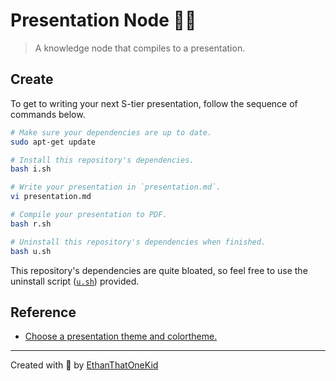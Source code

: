 # Presentation Node 👨‍🏫

> A knowledge node that compiles to a presentation.

## Create

To get to writing your next S-tier presentation, follow the sequence of commands below.

```sh
# Make sure your dependencies are up to date.
sudo apt-get update

# Install this repository's dependencies.
bash i.sh

# Write your presentation in `presentation.md`.
vi presentation.md

# Compile your presentation to PDF.
bash r.sh

# Uninstall this repository's dependencies when finished.
bash u.sh
```

This repository's dependencies are quite bloated, so feel free to use the uninstall script ([`u.sh`](u.sh)) provided.

## Reference

- [Choose a presentation theme and colortheme.](https://hartwork.org/beamer-theme-matrix/)

---

Created with 💖 by [EthanThatOneKid](https://github.com/EthanThatOneKid)